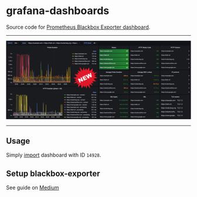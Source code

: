 # grafana-dashboards

Source code for [Prometheus Blackbox Exporter dashboard](https://grafana.com/grafana/dashboards/14928).

---

![Prometheus Blackbox Exporter dashboard](blackbox_logo.png)

---

## Usage

Simply [import](https://grafana.com/docs/grafana/latest/dashboards/export-import/) dashboard with ID `14928`.

## Setup blackbox-exporter

See guide on [Medium](https://aaabramov.medium.com/prometheus-blackbox-exporter-with-kube-prometheus-stack-23a045ccbab2)
